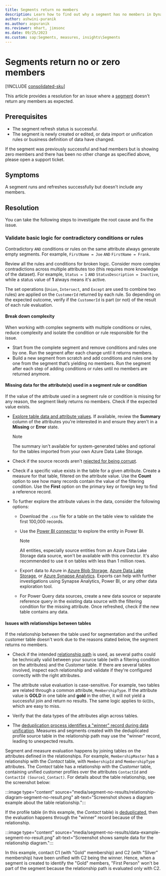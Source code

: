 ```yaml
---
title: Segments return no members
description: Learn how to find out why a segment has no members in Dynamics 365 Customer Insights - Data.
author: ashwini-puranik
ms.author: aspuranik
ms.reviewer: mhart, jimsonc
ms.date: 09/25/2023
ms.custom: sap:Segments, measures, insights\Segments
---
```

# Segments return no or zero members

[!INCLUDE [consolidated-sku](../../includes/consolidated-sku.md)]

This article provides a resolution for an issue where a [segment](/dynamics365/customer-insights/segments) doesn't return any members as expected.

## Prerequisites

- The segment refresh status is successful.
- The segment is newly created or edited, or data import or unification rules or business definition of data have changed.

If the segment was previously successful and had members but is showing zero members and there has been no other change as specified above, please open a support ticket.

## Symptoms

A segment runs and refreshes successfully but doesn't include any members.

## Resolution

You can take the following steps to investigate the root cause and fix the issue.

### Validate basic logic for contradictory conditions or rules

Contradictory `AND` conditions or rules on the same attribute always generate empty segments. For example, `FirstName = Joe` `AND` `FirstName = Frank`.

Review all the rules and conditions for broken logic. Consider more complex contradictions across multiple attributes too (this requires more knowledge of the dataset). For example, `Status = 1` `AND` `StatusDescription = Inactive`, while a status value of **1** always means it's active.

The set operations (`Union`, `Intersect`, and `Except` are used to combine two rules) are applied on the `CustomerId` returned by each rule. So depending on the expected outcome, verify if the `CustomerId` is part (or not) of the result of each rule evaluation.

#### Break down complexity

When working with complex segments with multiple conditions or rules, reduce complexity and isolate the condition or rule responsible for the issue.

- Start from the complete segment and remove conditions and rules one by one. Run the segment after each change until it returns members.
- Build a new segment from scratch and add conditions and rules one by one from the segment that’s yielding no members. Run the segment after each step of adding conditions or rules until no members are returned anymore.

#### Missing data for the attribute(s) used in a segment rule or condition

If the value of the attribute used in a segment rule or condition is missing for any reason, the segment likely returns no members. Check if the expected value exists.

- [Explore table data and attribute values](/dynamics365/customer-insights/entities#explore-a-specific-entitys-data). If available, review the **Summary** column of the attributes you're interested in and ensure they aren't in a **Missing** or **Error** state.

  > [!NOTE]
  > The summary isn't available for system-generated tables and optional for the tables imported from your own Azure Data Lake Storage.

- Check if the source records aren't [rejected for being corrupt](/dynamics365/customer-insights/data-sources-manage#corrupt-data-sources).

- Check if a specific value exists in the table for a given attribute. Create a measure for that table, filtered on the attribute value. Use the **Count** option to see how many records contain the value of the filtering condition. Use the **First** option on the primary key or foreign key to find a reference record.

- To further explore the attribute values in the data, consider the following options:

  - Download the `.csv` file for a table on the table view to validate the first 100,000 records.

  - Use the [Power BI connector](/dynamics365/customer-insights/export-power-bi) to explore the entity in Power BI.

    > [!NOTE]
    > All entities, especially source entities from an Azure Data Lake Storage data source, won't be available with this connector. It's also recommended to use it on tables with less than 1 million rows.

  - Export data to Azure in [Azure Blob Storage](/dynamics365/customer-insights/export-azure-blob-storage), [Azure Data Lake Storage](/dynamics365/customer-insights/export-azure-data-lake-storage-gen2), or [Azure Synapse Analytics](/dynamics365/customer-insights/export-azure-synapse-analytics). Exports can help with further investigations using Synapse Analytics, Power BI, or any other data exploration tool.

  - For Power Query data sources, create a new data source or separate reference query in the existing data source with the filtering condition for the missing attribute. Once refreshed, check if the new table contains any data.

#### Issues with relationships between tables

If the relationship between the table used for segmentation and the unified customer table doesn't work due to the reasons stated below, the segment returns no members.

- Check if the intended [relationship path](/dynamics365/customer-insights/relationships#relationship-paths) is used, as several paths could be technically valid between your source table (with a filtering condition on the attributes) and the *Customer* table. If there are several tables involved, inspect each relationship and validate if they're configured correctly with the right attributes.

- The attribute value evaluation is case-sensitive. For example, two tables are related through a common attribute, `MembershipType`. If the attribute value is **GOLD** in one table and **gold** in the other, it will not yield a successful join and return no results. The same logic applies to `GUIDs`, which are easy to miss.

- Verify that the data types of the attributes align across tables.

- The [deduplication process identifies a "winner" record during data unification](/dynamics365/customer-insights/review-unification#verify-output-tables-from-data-unification). Measures and segments created with the deduplicated profile source table in the relationship path may use the "winner" record, leading to unexpected results.

Segment and measure evaluation happens by joining tables on the attributes defined in the relationships. For example, `MembershipMaster` has a relationship with the *Contact* table, with `MembershipId` and `MembershipType` attributes. The *Contact* table has a relationship with the *Customer* table, containing unified customer profiles over the attributes `ContactId` and `ContactId (Source1_Contact)`. For details about the table relationship, see the screenshot below:

:::image type="content" source="media/segment-no-results/relationship-diagram-segment-no-result.png" alt-text="Screenshot shows a diagram example about the table relationship.":::

If the profile table (in this example, the *Contact* table) is [deduplicated](/dynamics365/customer-insights/remove-duplicates), then the evaluation happens through the "winner" record because of the relationship.

:::image type="content" source="media/segment-no-results/data-example-segment-no-result.png" alt-text="Screenshot shows sample data for the relationship diagram.":::

In this example, contact C1 (with "Gold" membership) and C2 (with "Silver" membership) have been unified with C2 being the winner. Hence, when a segment is created to identify the "Gold" members, "First Person" won't be part of the segment because the relationship path is evaluated only with C2.
